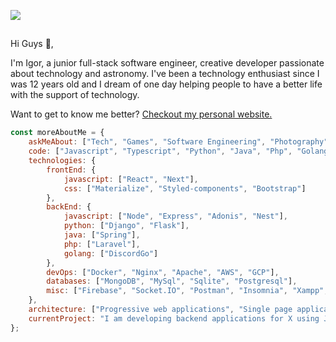 <a href="https://jcqs.dev/"><img src="https://imgur.com/e5XSWEQ.png"></img></a>

##

Hi Guys 👋,

I'm Igor, a junior full-stack software engineer, creative developer passionate about technology and astronomy. I've been a technology enthusiast since I was 12 years old and I dream of one day helping people to have a better life with the support of technology.

Want to get to know me better? [Checkout my personal website.](https://jcqs.dev/)

```javascript
const moreAboutMe = {
    askMeAbout: ["Tech", "Games", "Software Engineering", "Photography"],
    code: ["Javascript", "Typescript", "Python", "Java", "Php", "Golang"],
    technologies: {
        frontEnd: {
            javascript: ["React", "Next"],
            css: ["Materialize", "Styled-components", "Bootstrap"]
        },
        backEnd: {
            javascript: ["Node", "Express", "Adonis", "Nest"],
            python: ["Django", "Flask"],
            java: ["Spring"],
            php: ["Laravel"],
            golang: ["DiscordGo"]
        },
        devOps: ["Docker", "Nginx", "Apache", "AWS", "GCP"],
        databases: ["MongoDB", "MySql", "Sqlite", "Postgresql"],
        misc: ["Firebase", "Socket.IO", "Postman", "Insomnia", "Xampp", "Eclipse"]
    },
    architecture: ["Progressive web applications", "Single page applications"],
    currentProject: "I am developing backend applications for X using Java/Spring",
};
```
